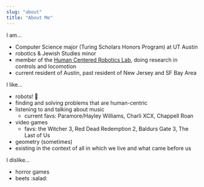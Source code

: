 ```yaml
---
slug: "about"
title: "About Me"
---
```


I am...

- Computer Science major (Turing Scholars Honors Program) at UT Austin
- robotics & Jewish Studies minor
- member of the <a href="https://sites.utexas.edu/hcrl/" target="_blank">Human Centered Robotics Lab</a>, doing research
  in controls and locomotion
- current resident of Austin, past resident of New Jersey and SF Bay Area

I like...

- robots! :robot:
- finding and solving problems that are human-centric
- listening to and talking about music
    - current favs: Paramore/Hayley Williams, Charli XCX, Chappell Roan
- video games
    - favs: the Witcher 3, Red Dead Redemption 2, Baldurs Gate 3, The Last of Us
- geometry (sometimes)
- existing in the context of all in which we live and what came before us

I dislike...

- horror games
- beets :salad: